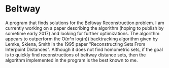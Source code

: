 # Beltway
A program that finds solutions for the Beltway Reconstruction problem. 
I am currently working on a paper describing the algorithm (hoping to publish by sometime early 2017) and looking for further optimizations. 
The algorithm appears to outperform the O(n^n log(n)) backtracking algorithm given by Lemke, Skiena, Smith in 
the 1995 paper "Reconstructing Sets From Interpoint Distances". Although it does not find homometric sets, if the goal is to quickly find reconstructions of beltway distance sets, then the algorithm implemented in the program is the best known to me. 
